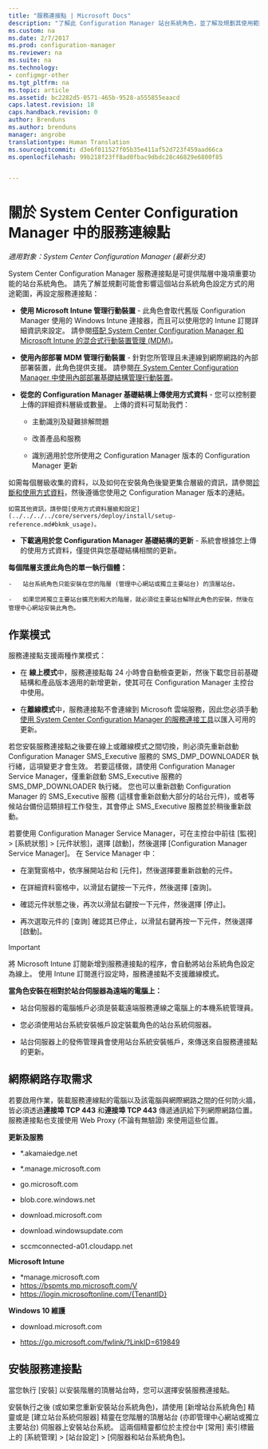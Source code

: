 ```yaml
---
title: "服務連接點 | Microsoft Docs"
description: "了解此 Configuration Manager 站台系統角色，並了解及規劃其使用範圍。"
ms.custom: na
ms.date: 2/7/2017
ms.prod: configuration-manager
ms.reviewer: na
ms.suite: na
ms.technology:
- configmgr-other
ms.tgt_pltfrm: na
ms.topic: article
ms.assetid: bc2282d5-0571-465b-9528-a555855eaacd
caps.latest.revision: 18
caps.handback.revision: 0
author: Brenduns
ms.author: brenduns
manager: angrobe
translationtype: Human Translation
ms.sourcegitcommit: d3e6f011527f05b35e411af52d723f459aad66ca
ms.openlocfilehash: 99b218f23ff8ad0fbac9dbdc28c46829e6800f85


---
```

# <a name="about-the-service-connection-point-in-system-center-configuration-manager"></a>關於 System Center Configuration Manager 中的服務連線點

*適用對象：System Center Configuration Manager (最新分支)*

System Center Configuration Manager 服務連接點是可提供階層中幾項重要功能的站台系統角色。 請先了解並規劃可能會影響這個站台系統角色設定方式的用途範圍，再設定服務連接點：  

-   **使用 Microsoft Intune 管理行動裝置** - 此角色會取代舊版 Configuration Manager 使用的 Windows Intune 連接器，而且可以使用您的 Intune 訂閱詳細資訊來設定。 請參閱[搭配 System Center Configuration Manager 和 Microsoft Intune 的混合式行動裝置管理 (MDM)](../../../../mdm/understand/hybrid-mobile-device-management.md)。  

-   **使用內部部署 MDM 管理行動裝置** - 針對您所管理且未連線到網際網路的內部部署裝置，此角色提供支援。 請參閱[在 System Center Configuration Manager 中使用內部部署基礎結構管理行動裝置](../../../../mdm/understand/manage-mobile-devices-with-on-premises-infrastructure.md)。  

-   **從您的 Configuration Manager 基礎結構上傳使用方式資料** - 您可以控制要上傳的詳細資料層級或數量。 上傳的資料可幫助我們：  

    -   主動識別及疑難排解問題  

    -   改善產品和服務  

    -   識別適用於您所使用之 Configuration Manager 版本的 Configuration Manager 更新  

  如需每個層級收集的資料，以及如何在安裝角色後變更集合層級的資訊，請參閱[診斷和使用方式資料](/sccm/core/plan-design/diagnostics/diagnostics-and-usage-data)，然後遵循您使用之 Configuration Manager 版本的連結。  

    如需其他資訊，請參閱[使用方式資料層級和設定](../../../../core/servers/deploy/install/setup-reference.md#bkmk_usage)。  

-   **下載適用於您 Configuration Manager 基礎結構的更新** - 系統會根據您上傳的使用方式資料，僅提供與您基礎結構相關的更新。  

 **每個階層支援此角色的單一執行個體：**  

    -   站台系統角色只能安裝在您的階層 (管理中心網站或獨立主要站台) 的頂層站台。  

    -   如果您將獨立主要站台擴充到較大的階層，就必須從主要站台解除此角色的安裝，然後在管理中心網站安裝此角色。  

##  <a name="a-namebkmkmodesa-modes-of-operation"></a><a name="bkmk_modes"></a> 作業模式  
 服務連接點支援兩種作業模式：  

-   在 **線上模式**中，服務連接點每 24 小時會自動檢查更新，然後下載您目前基礎結構和產品版本適用的新增更新，使其可在 Configuration Manager 主控台中使用。  

-   在**離線模式**中，服務連接點不會連線到 Microsoft 雲端服務，因此您必須手動[使用 System Center Configuration Manager 的服務連接工具](../../../../core/servers/manage/use-the-service-connection-tool.md)以匯入可用的更新。  

若您安裝服務連接點之後要在線上或離線模式之間切換，則必須先重新啟動 Configuration Manager SMS_Executive 服務的 SMS_DMP_DOWNLOADER 執行緒，這項變更才會生效。 若要這樣做，請使用 Configuration Manager Service Manager，僅重新啟動 SMS_Executive 服務的 SMS_DMP_DOWNLOADER 執行緒。 您也可以重新啟動 Configuration Manager 的 SMS_Executive 服務 (這樣會重新啟動大部分的站台元件)，或者等候站台備份這類排程工作發生，其會停止 SMS_Executive 服務並於稍後重新啟動。  

若要使用 Configuration Manager Service Manager，可在主控台中前往 [監視] > [系統狀態] > [元件狀態]，選擇 [啟動]，然後選擇 [Configuration Manager Service Manager]。 在 Service Manager 中：  

-   在瀏覽窗格中，依序展開站台和 [元件]，然後選擇要重新啟動的元件。  

-   在詳細資料窗格中，以滑鼠右鍵按一下元件，然後選擇 [查詢]。  

-   確認元件狀態之後，再次以滑鼠右鍵按一下元件，然後選擇 [停止]。  

-   再次選取元件的 [查詢] 確認其已停止，以滑鼠右鍵再按一下元件，然後選擇 [啟動]。  

> [!IMPORTANT]  
>  將 Microsoft Intune 訂閱新增到服務連接點的程序，會自動將站台系統角色設定為線上。 使用 Intune 訂閱進行設定時，服務連接點不支援離線模式。  

**當角色安裝在相對於站台伺服器為遠端的電腦上：**  

-   站台伺服器的電腦帳戶必須是裝載遠端服務連線之電腦上的本機系統管理員。

-   您必須使用站台系統安裝帳戶設定裝載角色的站台系統伺服器。  

-   站台伺服器上的發佈管理員會使用站台系統安裝帳戶，來傳送來自服務連接點的更新。

##  <a name="a-namebkmkurlsa-internet-access-requirements"></a><a name="bkmk_urls"></a> 網際網路存取需求  
若要啟用作業，裝載服務連線點的電腦以及該電腦與網際網路之間的任何防火牆，皆必須透過**連接埠 TCP 443** 和**連接埠 TCP 443** 傳遞通訊給下列網際網路位置。 服務連接點也支援使用 Web Proxy (不論有無驗證) 來使用這些位置。  

**更新及服務**  

-   *.akamaiedge.net  

-   *.manage.microsoft.com

-   go.microsoft.com

-   blob.core.windows.net  

-   download.microsoft.com  

-   download.windowsupdate.com

-   sccmconnected-a01.cloudapp.net  

**Microsoft Intune**  

-   *manage.microsoft.com  
-   https://bspmts.mp.microsoft.com/V
-   https://login.microsoftonline.com/{TenantID}


**Windows 10 維護**  

-   download.microsoft.com  

-   https://go.microsoft.com/fwlink/?LinkID=619849  

## <a name="install-the-service-connection-point"></a>安裝服務連接點
當您執行 [安裝] 以安裝階層的頂層站台時，您可以選擇安裝服務連接點。

安裝執行之後 (或如果您重新安裝站台系統角色)，請使用 [新增站台系統角色] 精靈或是 [建立站台系統伺服器] 精靈在您階層的頂層站台 (亦即管理中心網站或獨立主要站台) 伺服器上安裝站台系統。 這兩個精靈都位於主控台中 [常用] 索引標籤上的 [系統管理] > [站台設定] > [伺服器和站台系統角色]。



<!--HONumber=Feb17_HO1-->


